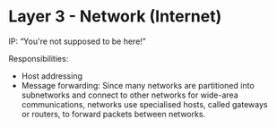 # Layer 3 - Network (Internet)

IP: “You're not supposed to be here!”

Responsibilities:

- Host addressing
- Message forwarding: Since many networks are partitioned into subnetworks and connect to other networks for wide-area communications, networks use specialised hosts, called gateways or routers, to forward packets between networks.
